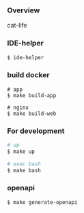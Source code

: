 ### Overview
cat-life

### IDE-helper

```bash
$ ide-helper
```

### build docker

```shell
# app
$ make build-app

# nginx
$ make build-web
```

### For development
```bash
# up
$ make up

# exec bash
$ make bash
```

### openapi
```bash
$ make generate-openapi
```

